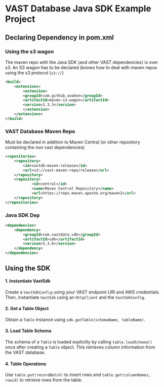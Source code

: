# VAST Database Java SDK Example Project

## Declaring Dependency in pom.xml

### Using the s3 wagon

The maven repo with the Java SDK (and other VAST dependencies) is over s3.
An S3 wagon has to be declared (knows how to deal with maven repos using the s3 protocol (`s3://`)

```xml
<build>
    <extensions>
        <extension>
        <groupId>com.github.seahen</groupId>
        <artifactId>maven-s3-wagon</artifactId>
        <version>1.3.3</version>
        </extension>
    </extensions>
</build>
```

### VAST Database Maven Repo

Must be declared in addition to Maven Central (or other repository containing the non vast dependencies)

```xml
<repositories>
    <repository>
        <id>vastdb-maven-release</id>
        <url>s3://vast-maven-repo/release</url>
    </repository>
    <repository>
            <id>central</id>
            <name>Maven Central Repository</name>
            <url>https://repo.maven.apache.org/maven2</url>
    </repository>
</repositories>
```


### Java SDK Dep

```xml
<dependencies>
    <dependency>
        <groupId>com.vastdata.vdb</groupId>
        <artifactId>sdk</artifactId>
        <version>5.3.0</version>
    </dependency>
</dependencies>
```


## Using the SDK

#### 1. Instantiate VastSdk

Create a `VastSdkConfig` using your VAST endpoint URI and AWS credentials. Then, instantiate `VastSdk` using an `HttpClient` and the `VastSdkConfig`.

#### 2. Get a Table Object

Obtain a `Table` instance using `sdk.getTable(schemaName, tableName)`.

#### 3. Load Table Schema

The schema of a `Table` is loaded explicitly by calling `table.loadSchema()` once after creating a `Table` object. This retrieves column information from the VAST database.

#### 4. Table Operations

Use `table.put(recordBatch)` to insert rows and `table.get(columnNames, rowid)` to retrieve rows from the table.

